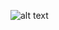 
![alt text](https://app.diagrams.net/#G18dQ9rSvgLz4_DxAGb0CILywEDfQxUcI4#%7B%22pageId%22%3A%22C5RBs43oDa-KdzZeNtuy%22%7D)
